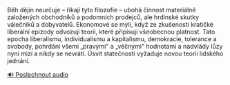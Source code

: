 
Běh dějin neurčuje – říkají tyto filozofie – ubohá činnost materiálně založených obchodníků a podomních prodejců, ale hrdinské skutky válečníků a dobyvatelů. Ekonomové se mýlí, když ze zkušenosti kratičké liberální epizody odvozují teorii, které připisují všeobecnou platnost. Tato epocha liberalismu, individualismu a kapitalismu, demokracie, tolerance a svobody, pohrdání všemi „pravými" a „věčnými" hodnotami a nadvlády lůzy nyní mizí a nikdy se nevrátí. Úsvit statečnosti vyžaduje novou teorii lidského jednání.

[🔊 Poslechnout audio](/data/7-paragraphs/audio/chapter_125/para_011-Bh-djin-neuruje-kaj-tyto-filozofie-uboh.mp3)
